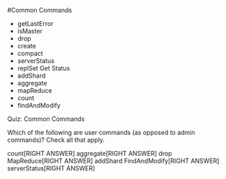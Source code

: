 #Common Commands
 - getLastError
 - isMaster
 - drop
 - create
 - compact
 - serverStatus
 - replSet Get Status
 - addShard
 - aggregate
 - mapReduce
 - count
 - findAndModify

Quiz: Common Commands

Which of the following are user commands (as opposed to admin commands)? Check all that apply.

count[RIGHT ANSWER]
aggregate[RIGHT ANSWER]
drop
MapReduce[RIGHT ANSWER]
addShard
FindAndModify[RIGHT ANSWER]
serverStatus[RIGHT ANSWER]


